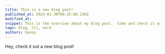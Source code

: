 ```yaml
---
title: This is a new blog post!
published_at: 2024-01-30T00:35:08.230Z
modified_at: 
snippet: This is the overview about my blog post.  Come and check it out.
tags: blog, cli, nerd
authors: Danny
---
```

Hey, check it out a new blog post!
